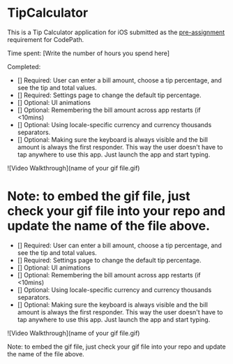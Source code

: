 # TipCalculator

This is a Tip Calculator application for iOS submitted as the [pre-assignment](https://gist.github.com/timothy1ee/7747214) requirement for CodePath.

Time spent: [Write the number of hours you spend here]

Completed:

* [] Required: User can enter a bill amount, choose a tip percentage,
  and see the tip and total values.
* [] Required: Settings page to change the default tip percentage.
* [] Optional: UI animations
* [] Optional: Remembering the bill amount across app restarts (if
  <10mins)
* [] Optional: Using locale-specific currency and currency thousands
  separators.
* [] Optional: Making sure the keyboard is always visible and the bill
  amount is always the first responder. This way the user doesn't have
to tap anywhere to use this app. Just launch the app and start typing.

![Video Walkthrough](name of your gif file.gif)

Note: to embed the gif file, just check your gif file into your repo and
update the name of the file above.
=======
* [] Required: User can enter a bill amount, choose a tip percentage, and see the tip and total values.
* [] Required: Settings page to change the default tip percentage.
* [] Optional: UI animations
* [] Optional: Remembering the bill amount across app restarts (if <10mins)
* [] Optional: Using locale-specific currency and currency thousands separators.
* [] Optional: Making sure the keyboard is always visible and the bill amount is always the first responder. This way the user doesn't have to tap anywhere to use this app. Just launch the app and start typing.

![Video Walkthrough](name of your gif file.gif)

Note: to embed the gif file, just check your gif file into your repo and update the name of the file above.
